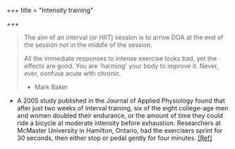 +++
title = "Intensity training"

+++

> The aim of an interval (or HIIT) session is to arrive DOA at the end of the session not in the middle of the session.
> 
> All the immediate responses to intense exercise looks bad, yet the effects are good. You are 'harming' your body to improve it. Never, ever, confuse acute with chronic.
> 
> - Mark Baker

- A 2005 study published in the Journal of Applied Physiology found that after just two weeks of interval training, six of the eight college-age men and women doubled their endurance, or the amount of time they could ride a bicycle at moderate intensity before exhaustion. Researchers at McMaster University in Hamilton, Ontario, had the exercisers sprint for 30 seconds, then either stop or pedal gently for four minutes. [\[Ref\]](http://www.nytimes.com/2007/05/03/fashion/03Fitness.html?ex=1335844800&en=48386e6eb3181b11&ei=5088&partner=rssnyt&emc=rss)

